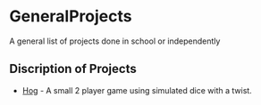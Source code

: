 # GeneralProjects
A general list of projects done in school or independently

## Discription of Projects
* [Hog](https://github.com/kamcbk/GeneralProjects/tree/master/hog) - A small 2 player game using simulated dice with a twist.
